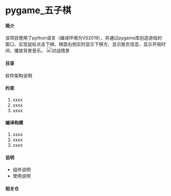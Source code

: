# pygame_五子棋

#### 简介
该项目使用了python语言（编译环境为VS2019），并通过pygame库创造游戏的窗口、实现鼠标点击下棋、棋盘右侧实时显示下棋方、显示胜负信息、显示开局时间、播放背景音乐。
![对战情景](https://images.gitee.com/uploads/images/2021/0724/120454_ae2cc60d_9490403.png "屏幕截图.png")

#### 目录
软件架构说明


#### 约束

1.  xxxx
2.  xxxx
3.  xxxx

#### 编译构建

1.  xxxx
2.  xxxx
3.  xxxx

#### 说明
- 组件说明
- 使用说明


#### 相关仓

